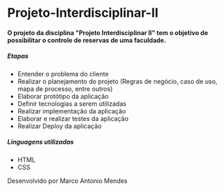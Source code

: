# Projeto-Interdisciplinar-II

<h4>O projeto da disciplina "Projeto Interdisciplinar II" tem o objetivo de possibilitar o controle de reservas de uma faculdade.</h4>

 <h5>Etapas</h5>
 <ul>
  <li>Entender o problema do cliente</li>
  <li>Realizar o planejamento do projeto (Regras de negócio, caso de uso, mapa de processo, entre outros)</li>
  <li>Elaborar protótipo da aplicação</li>
  <li>Definir tecnologias a serem utilizadas</li>
  <li>Realizar implementação da aplicação</li>
  <li>Elaborar e realizar testes da aplicação</li>
  <li>Realizar Deploy da aplicação</li>
 </ul>
 
 <h5>Linguagens utilizadas</h5>
 <ul>
  <li>HTML</li>
  <li>CSS</li>
 </ul> 

 <p>Desenvolvido por Marco Antonio Mendes </p>

